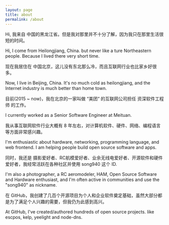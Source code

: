 ```yaml
---
layout: page
title: about
permalink: /about
---
```


Hi, 我来自 中国的黑龙江省。但是我对那里并不十分了解，因为我只在那里生活很短的时间。

Hi, I come from Heilongjiang, China. but never like a ture Northeastern people.
Because I lived there very short time.

现在我居住在 中国北京，这儿没有东北那么冷，而且互联网行业也比家乡好很多。

Now, I live in Beijing, China. It's no much cold as heilongjiang,
and the Internet industry is much better than home town.

目前(2015 ~ now)，我在北京的一家叫做 “美团“ 的互联网公司担任 资深软件工程师 的工作。

I currently worked as a Senior Software Engineer at Meituan.

我从事互联网软件行业大概有 8 年左右，对计算机软件、硬件、网络、编程语言等方面非常感兴趣。

I'm enthusiastic about hardware, networking, programming language, and web frontend.
I am helping people build open source software and apps.

同时，我还是 摄影爱好者、RC航模爱好者、业余无线电爱好者、开源软件和硬件爱好者，我经常活跃在各种社区并使用 song940 这个 ID.

I'm also a photographer, a RC aeromodeler, HAM, Open Source Software and Hardware enthusiast, and I'm often active in communities and use the "song940" as nickname.

在 GitHub，我创建了几百个开源项目为个人和企业软件奠定基础，虽然大部分都是为了满足个人兴趣的需要，但我仍为此感到高兴。

At GitHub, I've created/authored hundreds of open source projects. like escpos, kelp, yeelight and node-dns.